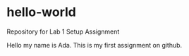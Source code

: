 # hello-world
Repository for Lab 1 Setup Assignment

Hello my name is Ada.
This is my first assignment on github.
